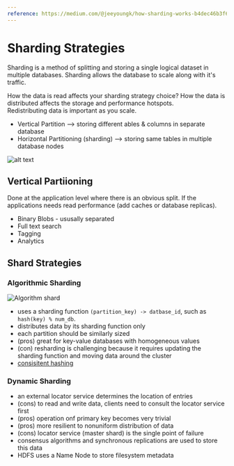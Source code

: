 ```yaml
---
reference: https://medium.com/@jeeyoungk/how-sharding-works-b4dec46b3f6
---
```


# Sharding Strategies

Sharding is a method of splitting and storing a single logical dataset in multiple databases.  Sharding allows the database to scale along with it's traffic.

How the data is read affects your sharding strategy choice?
How the data is distributed affects the storage and performance hotspots.  
Redistributing data is important as you scale.

* Vertical Partition --> storing different ables & columns in separate database
* Horizontal Partitioning (sharding) --> storing same tables in multiple database nodes

![alt text](https://miro.medium.com/max/700/1*yyHih3GveWruzwYgLxTu3w.png)

## Vertical Partiioning 

Done at the application level where there is an obvious split.  If the applications needs read performance (add caches or database replicas).

* Binary Blobs - ususally separated
* Full text search
* Tagging
* Analytics

## Shard Strategies

### Algorithmic Sharding

![Algorithm shard](https://miro.medium.com/max/700/1*fx3wbDDGHo2cgcAvDiHkDg.png)

* uses a sharding function `(partition_key) -> datbase_id`, such as `hash(key) % num_db`.
* distributes data by its sharding function only
* each partition should be similarly sized
* (pros) great for key-value databases with homogeneous values
* (con) resharding is challenging because it requires updating the sharding function and moving data around the cluster
* [consisitent hashing](https://www.paperplanes.de/2011/12/9/the-magic-of-consistent-hashing.html)


### Dynamic Sharding

* an external locator service determines the location of entries
* (cons) to read and write data, clients need to consult the locator service first
* (pros) operation onf primary key becomes very trivial
* (pros) more resilient to nonuniform distribution of data
* (cons) locator service (master shard) is the single point of failure
* consensus algorithms and synchronous replications are used to store this data
* HDFS uses a Name Node to store filesystem metadata

